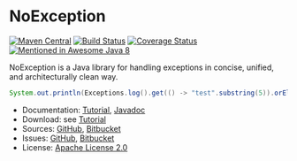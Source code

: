 # NoException #

[![Maven Central](https://img.shields.io/maven-central/v/com.machinezoo.noexception/noexception)](https://search.maven.org/artifact/com.machinezoo.noexception/noexception)
[![Build Status](https://travis-ci.com/robertvazan/noexception.svg?branch=master)](https://app.travis-ci.com/github/robertvazan/noexception)
[![Coverage Status](https://codecov.io/gh/robertvazan/noexception/branch/master/graph/badge.svg)](https://codecov.io/gh/robertvazan/noexception)
[![Mentioned in Awesome Java 8](https://awesome.re/mentioned-badge.svg)](https://github.com/tedyoung/awesome-java8)

NoException is a Java library for handling exceptions in concise, unified, and architecturally clean way.

```java
System.out.println(Exceptions.log().get(() -> "test".substring(5)).orElse("fallback"));
```

* Documentation: [Tutorial](https://noexception.machinezoo.com/), [Javadoc](https://noexception.machinezoo.com/javadoc/overview-summary.html)
* Download: see [Tutorial](https://noexception.machinezoo.com/)
* Sources: [GitHub](https://github.com/robertvazan/noexception), [Bitbucket](https://bitbucket.org/robertvazan/noexception)
* Issues: [GitHub](https://github.com/robertvazan/noexception/issues), [Bitbucket](https://bitbucket.org/robertvazan/noexception/issues)
* License: [Apache License 2.0](LICENSE)

